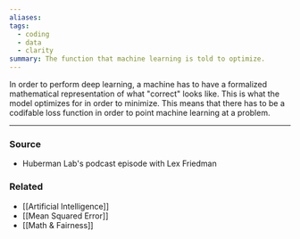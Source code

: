 ```yaml
---
aliases: 
tags:
  - coding
  - data
  - clarity
summary: The function that machine learning is told to optimize.
---
```

In order to perform deep learning, a machine has to have a formalized mathematical representation of what "correct" looks like. This is what the model optimizes for in order to minimize.
This means that there has to be a codifable loss function in order to point machine learning at a problem. 

---
### Source
- Huberman Lab's podcast episode with Lex Friedman 

### Related
- [[Artificial Intelligence]]
- [[Mean Squared Error]]
- [[Math & Fairness]]